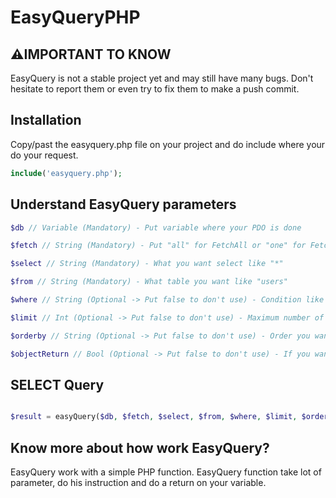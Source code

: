 # EasyQueryPHP

## ⚠️IMPORTANT TO KNOW

EasyQuery is not a stable project yet and may still have many bugs. Don't hesitate to report them or even try to fix them to make a push commit.

## Installation

Copy/past the easyquery.php file on your project and do include where your do your request.

```php
include('easyquery.php');
```

## Understand EasyQuery parameters

```php
$db // Variable (Mandatory) - Put variable where your PDO is done
```

```php
$fetch // String (Mandatory) - Put "all" for FetchAll or "one" for Fetch
```

```php
$select // String (Mandatory) - What you want select like "*"
```

```php
$from // String (Mandatory) - What table you want like "users"
```

```php
$where // String (Optional -> Put false to don't use) - Condition like "id > 1"
```

```php
$limit // Int (Optional -> Put false to don't use) - Maximum number of row you want
```

```php
$orderby // String (Optional -> Put false to don't use) - Order you want like "
```

```php
$objectReturn // Bool (Optional -> Put false to don't use) - If you want a object return (Not yet stable with FetchAll)
```

## SELECT Query

```php

$result = easyQuery($db, $fetch, $select, $from, $where, $limit, $orderby, $objectReturn);

```

## Know more about how work EasyQuery?

EasyQuery work with a simple PHP function. EasyQuery function take lot of parameter, do his instruction and do a return on your variable.
